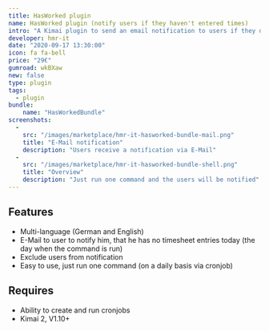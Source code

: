 ```yaml
---
title: HasWorked plugin
name: HasWorked plugin (notify users if they haven't entered times)
intro: "A Kimai plugin to send an email notification to users if they don't have any entries on the current day"
developer: hmr-it
date: "2020-09-17 13:30:00"
icon: fa fa-bell
price: "29€"
gumroad: wkBXaw
new: false
type: plugin
tags:
  - plugin
bundle:
    name: "HasWorkedBundle"
screenshots:
  - 
    src: "/images/marketplace/hmr-it-hasworked-bundle-mail.png"
    title: "E-Mail notification" 
    description: "Users receive a notification via E-Mail" 
  - 
    src: "/images/marketplace/hmr-it-hasworked-bundle-shell.png"
    title: "Overview"
    description: "Just run one command and the users will be notified"
---
```


## Features

- Multi-language (German and English)
- E-Mail to user to notify him, that he has no timesheet entries today (the day when the command is run)
- Exclude users from notification
- Easy to use, just run one command (on a daily basis via cronjob)

## Requires

- Ability to create and run cronjobs
- Kimai 2, V1.10+
